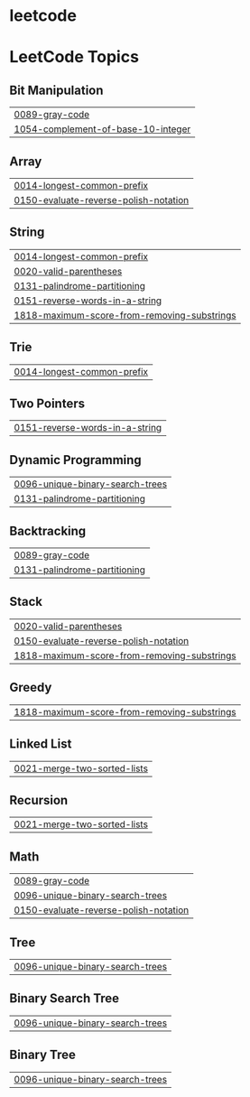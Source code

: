# leetcode
<!---LeetCode Topics Start-->
# LeetCode Topics
## Bit Manipulation
|  |
| ------- |
| [0089-gray-code](https://github.com/RijoversalT/leetcode/tree/master/0089-gray-code) |
| [1054-complement-of-base-10-integer](https://github.com/RijoversalT/leetcode/tree/master/1054-complement-of-base-10-integer) |
## Array
|  |
| ------- |
| [0014-longest-common-prefix](https://github.com/RijoversalT/leetcode/tree/master/0014-longest-common-prefix) |
| [0150-evaluate-reverse-polish-notation](https://github.com/RijoversalT/leetcode/tree/master/0150-evaluate-reverse-polish-notation) |
## String
|  |
| ------- |
| [0014-longest-common-prefix](https://github.com/RijoversalT/leetcode/tree/master/0014-longest-common-prefix) |
| [0020-valid-parentheses](https://github.com/RijoversalT/leetcode/tree/master/0020-valid-parentheses) |
| [0131-palindrome-partitioning](https://github.com/RijoversalT/leetcode/tree/master/0131-palindrome-partitioning) |
| [0151-reverse-words-in-a-string](https://github.com/RijoversalT/leetcode/tree/master/0151-reverse-words-in-a-string) |
| [1818-maximum-score-from-removing-substrings](https://github.com/RijoversalT/leetcode/tree/master/1818-maximum-score-from-removing-substrings) |
## Trie
|  |
| ------- |
| [0014-longest-common-prefix](https://github.com/RijoversalT/leetcode/tree/master/0014-longest-common-prefix) |
## Two Pointers
|  |
| ------- |
| [0151-reverse-words-in-a-string](https://github.com/RijoversalT/leetcode/tree/master/0151-reverse-words-in-a-string) |
## Dynamic Programming
|  |
| ------- |
| [0096-unique-binary-search-trees](https://github.com/RijoversalT/leetcode/tree/master/0096-unique-binary-search-trees) |
| [0131-palindrome-partitioning](https://github.com/RijoversalT/leetcode/tree/master/0131-palindrome-partitioning) |
## Backtracking
|  |
| ------- |
| [0089-gray-code](https://github.com/RijoversalT/leetcode/tree/master/0089-gray-code) |
| [0131-palindrome-partitioning](https://github.com/RijoversalT/leetcode/tree/master/0131-palindrome-partitioning) |
## Stack
|  |
| ------- |
| [0020-valid-parentheses](https://github.com/RijoversalT/leetcode/tree/master/0020-valid-parentheses) |
| [0150-evaluate-reverse-polish-notation](https://github.com/RijoversalT/leetcode/tree/master/0150-evaluate-reverse-polish-notation) |
| [1818-maximum-score-from-removing-substrings](https://github.com/RijoversalT/leetcode/tree/master/1818-maximum-score-from-removing-substrings) |
## Greedy
|  |
| ------- |
| [1818-maximum-score-from-removing-substrings](https://github.com/RijoversalT/leetcode/tree/master/1818-maximum-score-from-removing-substrings) |
## Linked List
|  |
| ------- |
| [0021-merge-two-sorted-lists](https://github.com/RijoversalT/leetcode/tree/master/0021-merge-two-sorted-lists) |
## Recursion
|  |
| ------- |
| [0021-merge-two-sorted-lists](https://github.com/RijoversalT/leetcode/tree/master/0021-merge-two-sorted-lists) |
## Math
|  |
| ------- |
| [0089-gray-code](https://github.com/RijoversalT/leetcode/tree/master/0089-gray-code) |
| [0096-unique-binary-search-trees](https://github.com/RijoversalT/leetcode/tree/master/0096-unique-binary-search-trees) |
| [0150-evaluate-reverse-polish-notation](https://github.com/RijoversalT/leetcode/tree/master/0150-evaluate-reverse-polish-notation) |
## Tree
|  |
| ------- |
| [0096-unique-binary-search-trees](https://github.com/RijoversalT/leetcode/tree/master/0096-unique-binary-search-trees) |
## Binary Search Tree
|  |
| ------- |
| [0096-unique-binary-search-trees](https://github.com/RijoversalT/leetcode/tree/master/0096-unique-binary-search-trees) |
## Binary Tree
|  |
| ------- |
| [0096-unique-binary-search-trees](https://github.com/RijoversalT/leetcode/tree/master/0096-unique-binary-search-trees) |
<!---LeetCode Topics End-->